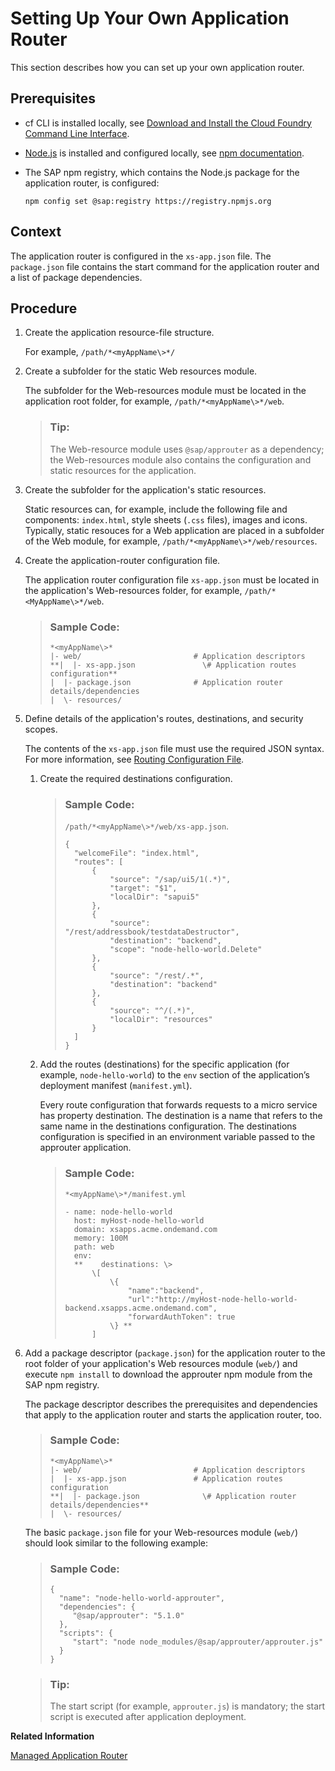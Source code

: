 <!-- loio050d87a61faa4fb88f687abd7bdf16ce -->

# Setting Up Your Own Application Router

This section describes how you can set up your own application router.



<a name="loio050d87a61faa4fb88f687abd7bdf16ce__prereq_mjz_tyl_pgb"/>

## Prerequisites

-   cf CLI is installed locally, see [Download and Install the Cloud Foundry Command Line Interface](Download_and_Install_the_Cloud_Foundry_Command_Line_Interface_4ef907a.md).

-   [Node.js](https://nodejs.org/) is installed and configured locally, see [npm documentation](https://docs.npmjs.com/misc/config).

-   The SAP npm registry, which contains the Node.js package for the application router, is configured:

    `npm config set @sap:registry https://registry.npmjs.org`




## Context

The application router is configured in the `xs-app.json` file. The `package.json` file contains the start command for the application router and a list of package dependencies.



<a name="loio050d87a61faa4fb88f687abd7bdf16ce__steps_xly_smq_xs"/>

## Procedure

1.  Create the application resource-file structure.

    For example, `/path/*<myAppName\>*/`

2.  Create a subfolder for the static Web resources module.

    The subfolder for the Web-resources module must be located in the application root folder, for example, `/path/*<myAppName\>*/web`.

    > ### Tip:  
    > The Web-resource module uses `@sap/approuter` as a dependency; the Web-resources module also contains the configuration and static resources for the application.

3.  Create the subfolder for the application's static resources.

    Static resources can, for example, include the following file and components: `index.html`, style sheets \(`.css` files\), images and icons. Typically, static resouces for a Web application are placed in a subfolder of the Web module, for example, `/path/*<myAppName\>*/web/resources`.

4.  Create the application-router configuration file.

    The application router configuration file `xs-app.json` must be located in the application's Web-resources folder, for example, `/path/*<MyAppName\>*/web`.

    > ### Sample Code:  
    > ```
    > *<myAppName\>*
    > |- web/                         # Application descriptors
    > **|  |- xs-app.json               \# Application routes configuration**
    > |  |- package.json              # Application router details/dependencies
    > |  \- resources/ 
    > 
    > ```

5.  Define details of the application's routes, destinations, and security scopes.

    The contents of the `xs-app.json` file must use the required JSON syntax. For more information, see [Routing Configuration File](Routing_Configuration_File_c103fb4.md).

    1.  Create the required destinations configuration.

        > ### Sample Code:  
        > `/path/*<myAppName\>*/web/xs-app.json`.
        > 
        > ```
        > { 
        > 	"welcomeFile": "index.html", 
        > 	"routes": [ 
        > 		{ 
        > 			"source": "/sap/ui5/1(.*)", 
        > 			"target": "$1", 
        > 			"localDir": "sapui5" 
        > 		}, 
        > 		{ 
        > 			"source": "/rest/addressbook/testdataDestructor", 
        > 			"destination": "backend", 
        > 			"scope": "node-hello-world.Delete" 
        > 		}, 
        > 		{ 
        > 			"source": "/rest/.*", 
        > 			"destination": "backend" 
        > 		}, 
        > 		{ 
        > 			"source": "^/(.*)", 
        > 			"localDir": "resources" 
        > 		} 
        > 	] 
        > } 
        > ```

    2.  Add the routes \(destinations\) for the specific application \(for example, `node-hello-world`\) to the `env` section of the application’s deployment manifest \(`manifest.yml`\).

        Every route configuration that forwards requests to a micro service has property destination. The destination is a name that refers to the same name in the destinations configuration. The destinations configuration is specified in an environment variable passed to the approuter application.

        > ### Sample Code:  
        > `*<myAppName\>*/manifest.yml`
        > 
        > ```
        > - name: node-hello-world
        > 	host: myHost-node-hello-world 
        > 	domain: xsapps.acme.ondemand.com 
        > 	memory: 100M 
        > 	path: web 
        > 	env: 
        > 	**    destinations: \> 
        > 		\[ 
        > 			\{ 
        > 				"name":"backend", 
        > 				"url":"http://myHost-node-hello-world-backend.xsapps.acme.ondemand.com", 
        > 				"forwardAuthToken": true 
        > 			\} **
        > 		] 
        > ```

6.  Add a package descriptor \(`package.json`\) for the application router to the root folder of your application's Web resources module \(`web/`\) and execute `npm install` to download the approuter npm module from the SAP npm registry.

    The package descriptor describes the prerequisites and dependencies that apply to the application router and starts the application router, too.

    > ### Sample Code:  
    > ```
    > *<myAppName\>*
    > |- web/                         # Application descriptors
    > |  |- xs-app.json               # Application routes configuration
    > **|  |- package.json              \# Application router details/dependencies**
    > |  \- resources/ 
    > 
    > ```

    The basic `package.json` file for your Web-resources module \(`web/`\) should look similar to the following example:

    > ### Sample Code:  
    > ```
    > {
    >   "name": "node-hello-world-approuter",  
    >   "dependencies": {
    >      "@sap/approuter": "5.1.0"
    >   },
    >   "scripts": {
    >      "start": "node node_modules/@sap/approuter/approuter.js"
    >   } 
    > } 
    > ```

    > ### Tip:  
    > The start script \(for example, `approuter.js`\) is mandatory; the start script is executed after application deployment.


**Related Information**  


[Managed Application Router](Managed_Application_Router_589a239.md "")

